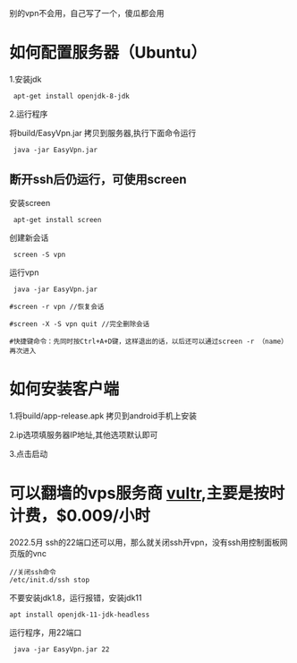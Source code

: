 别的vpn不会用，自己写了一个，傻瓜都会用
# 如何配置服务器（Ubuntu）

1.安装jdk
```  
 apt-get install openjdk-8-jdk
```  
2.运行程序
 
 将build/EasyVpn.jar 拷贝到服务器,执行下面命令运行
```  
 java -jar EasyVpn.jar
```  

## 断开ssh后仍运行，可使用screen

 安装screen
 ```  
  apt-get install screen
 ```  
 创建新会话
 ```  
  screen -S vpn
 ```  
 运行vpn
 ```  
  java -jar EasyVpn.jar

#screen -r vpn //恢复会话

#screen -X -S vpn quit //完全删除会话

#快捷键命令：先同时按Ctrl+A+D键，这样退出的话，以后还可以通过screen -r （name）再次进入
```  


# 如何安装客户端

1.将build/app-release.apk 拷贝到android手机上安装

2.ip选项填服务器IP地址,其他选项默认即可

3.点击启动

# 可以翻墙的vps服务商 [vultr](https://www.vultr.com/?ref=9126507-8H),主要是按时计费，$0.009/小时

2022.5月 ssh的22端口还可以用，那么就关闭ssh开vpn，没有ssh用控制面板网页版的vnc
```
//关闭ssh命令
/etc/init.d/ssh stop
```  
不要安装jdk1.8，运行报错，安装jdk11
```
apt install openjdk-11-jdk-headless
```
运行程序，用22端口
```
 java -jar EasyVpn.jar 22
```
